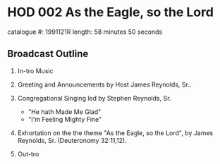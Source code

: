 # HOD 002 As the Eagle, so the Lord

catalogue #: 1991121R
length: 58 minutes 50 seconds

## Broadcast Outline

1. In-tro Music

2. Greeting and Announcements by Host James Reynolds, Sr.. 

3. Congregational Singing led by Stephen Reynolds, Sr.

	- "He hath Made Me Glad" 
	- "I'm Feeling Mighty Fine"

4. Exhortation on the the theme "As the Eagle, so the Lord", by James Reynolds, Sr. (Deuteronomy 32:11,12).

5. Out-tro